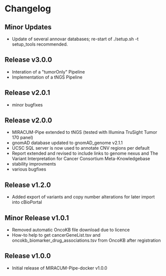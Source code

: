 # Changelog

## Minor Updates

* Update of several annovar databases; re-start of ./setup.sh -t setup_tools recommended.

## Release v3.0.0

* Interation of a "tumorOnly" Pipeline
* Implementation of a tNGS Pipeline

## Release v2.0.1

* minor bugfixes

## Release v2.0.0

* MIRACUM-Pipe extended to tNGS (tested with Illumina TruSight Tumor 170 panel)
* gnomAD database updated to gnomAD_genome v2.1.1
* UCSC SQL server is now used to annotate CNV regions per default
* Report extended and revised to include links to genome nexus and The Variant Interpretation for Cancer Consortium Meta-Knowledgebase
* stability improvments
* various bugfixes

## Release v1.2.0

* Added export of variants and copy number alterations for later import into cBioPortal

## Minor Release v1.0.1

* Removed automatic OncoKB file download due to licence
* How-to help to get cancerGeneList.tsv and oncokb_biomarker_drug_associations.tsv from OncoKB after registration

## Release v1.0.0

* Initial release of MIRACUM-Pipe-docker v1.0.0
